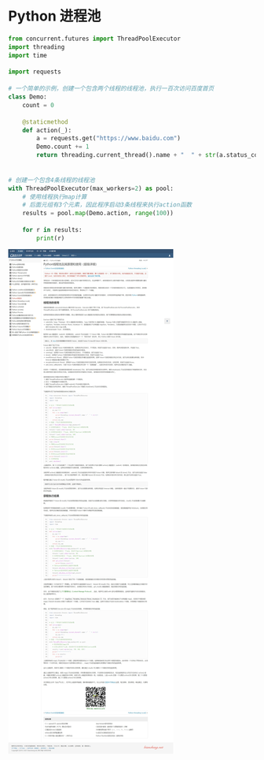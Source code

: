 # Python 进程池

```Python
from concurrent.futures import ThreadPoolExecutor
import threading
import time

import requests

# 一个简单的示例，创建一个包含两个线程的线程池，执行一百次访问百度首页
class Demo:
    count = 0

    @staticmethod
    def action(_):
        a = requests.get("https://www.baidu.com")
        Demo.count += 1
        return threading.current_thread().name + "  " + str(a.status_code) + "  " + str(Demo.count)


# 创建一个包含4条线程的线程池
with ThreadPoolExecutor(max_workers=2) as pool:
    # 使用线程执行map计算
    # 后面元组有3个元素，因此程序启动3条线程来执行action函数
    results = pool.map(Demo.action, range(100))

    for r in results:
        print(r)

```




![](image/%E7%BD%91%E9%A1%B5%E6%8D%95%E8%8E%B7_11-2-2022_115834_c.biancheng.net.jpeg)

